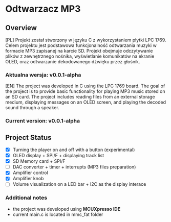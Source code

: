 # Odtwarzacz MP3
## Overview
[PL] Projekt został stworzony w języku C z wykorzystaniem płytki LPC 1769. Celem projektu jest podstawowa funkcjonalność odtwarzania muzyki w formacie MP3 zapisanej na karcie SD. Projekt obejmuje odczytywanie plików z zewnętrznego nośnika, wyświetlanie komunikatów na ekranie OLED, oraz odtwarzanie dekodowanego dźwięku przez głośnik.
### Aktualna wersja: **v0.0.1-alpha**
[EN] The project was developed in C using the LPC 1769 board. The goal of the project is to provide basic functionality for playing MP3 music stored on an SD card. The project includes reading files from an external storage medium, displaying messages on an OLED screen, and playing the decoded sound through a speaker.
### Current version: **v0.0.1-alpha**

## Project Status
- [x] Turning the player on and off with a button (experimental)
- [x] OLED display + SPI/F + displaying track list
- [x] SD Memory card + SPI/F
- [ ] DAC converter + timer + interrupts (MP3 files preparation)
- [x] Amplifier control
- [x] Amplifier knob
- [ ] Volume visualization on a LED bar + I2C as the display interace

### Additional notes
- the project was developed using **MCUXpresso IDE**
- current main.c is located in mmc_fat folder
